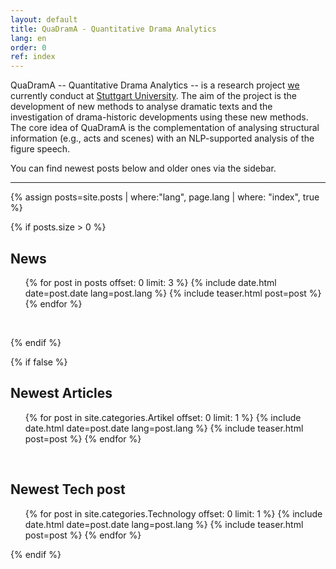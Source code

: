 ```yaml
---
layout: default
title: QuaDramA - Quantitative Drama Analytics
lang: en
order: 0
ref: index
---
```




QuaDramA -- Quantitative Drama Analytics -- is a research project [we](https://quadrama.github.io/about.en) currently conduct at [Stuttgart University](http://www.uni-stuttgart.de/). The aim of the project is the development of new methods to analyse dramatic texts and the investigation of drama-historic developments using these new methods. The core idea of QuaDramA is the complementation of analysing structural information (e.g., acts and scenes) with an NLP-supported analysis of the figure speech.

You can find newest posts below and older ones via the sidebar.

-----

{% assign posts=site.posts | where:"lang", page.lang | where: "index", true %}

{% if posts.size > 0 %}

## News



<ul class="posts">
  {% for post in posts offset: 0 limit: 3 %}
    {% include date.html date=post.date lang=post.lang %}
    {% include teaser.html post=post %}
  {% endfor %}
</ul>

<div style="clear:left;">&nbsp;</div>

{% endif %}

{% if false %}


## Newest Articles

<ul class="posts">
  {% for post in site.categories.Artikel offset: 0 limit: 1 %}
    {% include date.html date=post.date lang=post.lang %}
    {% include teaser.html post=post %}
  {% endfor %}
</ul>

<div style="clear:left;">&nbsp;</div>

## Newest Tech post


<ul class="posts">
  {% for post in site.categories.Technology offset: 0 limit: 1 %}
    {% include date.html date=post.date lang=post.lang %}
    {% include teaser.html post=post %}
  {% endfor %}
</ul>

{% endif %}